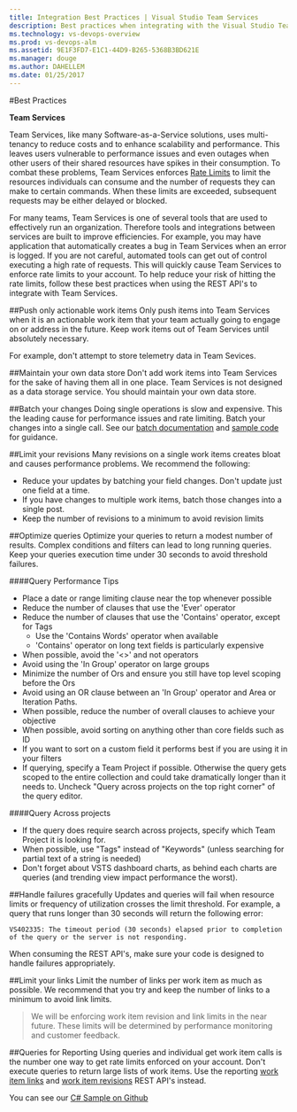 ```yaml
---
title: Integration Best Practices | Visual Studio Team Services
description: Best practices when integrating with the Visual Studio Team Services REST API's
ms.technology: vs-devops-overview
ms.prod: vs-devops-alm
ms.assetid: 9E1F3FD7-E1C1-44D9-B265-5368B3BD621E
ms.manager: douge
ms.author: DAHELLEM
ms.date: 01/25/2017
---
```


<!--- Supports FWLINK:  http://go.microsoft.com/fwlink/?LinkId=692096   --> 

#Best Practices

**Team Services**

Team Services, like many Software-as-a-Service solutions, uses multi-tenancy to reduce costs and to enhance scalability and performance. This leaves users vulnerable to performance issues and even outages when other users of their shared resources have spikes in their consumption. To combat these problems, Team Services enforces [Rate Limits](./rate-limits.md) to limit the resources individuals can consume and the number of requests they can make to certain commands. When these limits are exceeded, subsequent requests may be either delayed or blocked. 

For many teams, Team Services is one of several tools that are used to effectively run an organization. Therefore tools and integrations between services are built to improve efficiencies. For example, you may have application that automatically creates a bug in Team Services when an error is logged. If you are not careful, automated tools can get out of control executing a high rate of requests. This will quickly cause Team Services to enforce rate limits to your account. To help reduce your risk of hitting the rate limits, follow these best practices when using the REST API's to integrate with Team Services.

##Push only actionable work items
Only push items into Team Services when it is an actionable work item that your team actually going to engage on or address in the future. Keep work items out of Team Services until absolutely necessary. 

For example, don't attempt to store telemetry data in Team Sevices.

##Maintain your own data store
Don't add work items into Team Services for the sake of having them all in one place. Team Services is not designed as a data storage service. You should maintain your own data store.

##Batch your changes
Doing single operations is slow and expensive. This the leading cause for performance issues and rate limiting. Batch your changes into a single call. See our [batch documentation](../../integrate/api/wit/batch.md) and [sample code](../../integrate/api/wit/samples.md#create-a-user-story-and-a-child-task) for guidance.

##Limit your revisions
Many revisions on a single work items creates bloat and causes performance problems. We recommend the following:

* Reduce your updates by batching your field changes. Don't update just one field at a time.
* If you have changes to multiple work items, batch those changes into a single post.
* Keep the number of revisions to a minimum to avoid revision limits

##Optimize queries
Optimize your queries to return a modest number of results. Complex conditions and filters can lead to long running queries. Keep your queries execution time under 30 seconds to avoid threshold failures.

####Query Performance Tips
* Place a date or range limiting clause near the top whenever possible
* Reduce the number of clauses that use the 'Ever' operator
* Reduce the number of clauses that use the 'Contains' operator, except for Tags
    - Use the 'Contains Words' operator when available
    - 'Contains' operator on long text fields is particularly expensive
* When possible, avoid the '<>' and not operators
* Avoid using the 'In Group' operator on large groups
* Minimize the number of Ors and ensure you still have top level scoping before the Ors
* Avoid using an OR clause between an 'In Group' operator and Area or Iteration Paths.
* When possible, reduce the number of overall clauses to achieve your objective
* When possible, avoid sorting on anything other than core fields such as ID
* If you want to sort on a custom field it performs best if you are using it in your filters
* If querying, specify a Team Project if possible. Otherwise the query gets scoped to the entire collection and could take dramatically longer than it needs to. Uncheck "Query across projects on the top right corner" of the query editor.

####Query Across projects
* If the query does require search across projects, specify which Team Project it is looking for.
* When possible, use "Tags" instead of "Keywords" (unless searching for partial text of a string is needed)
* Don't forget about VSTS dashboard charts, as behind each charts are queries (and trending view impact performance the worst).

##Handle failures gracefully
Updates and queries will fail when resource limits or frequency of utilization crosses the limit threshold. For example, a query that runs longer than 30 seconds will return the following error:

```VS402335: The timeout period (30 seconds) elapsed prior to completion of the query or the server is not responding.```

When consuming the REST API's, make sure your code is designed to handle failures appropriately.

##Limit your links
Limit the number of links per work item as much as possible. We recommend that you try and keep the number of links to a minimum to avoid link limits.

> We will be enforcing work item revision and link limits in the near future. These limits will be determined by performance monitoring and customer feedback.

##Queries for Reporting
Using queries and individual get work item calls is the number one way to get rate limits enforced on your account. Don't execute queries to return large lists of work items. Use the reporting [work item links](../../integrate/api/wit/reporting-work-item-links.md) and [work item revisions](../../integrate/api/wit/reporting-work-item-revisions.md) REST API's instead.

You can see our [C# Sample on Github](https://github.com/sferg-msft/vsts-wit-reporting-example)
